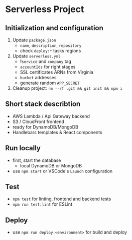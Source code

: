 # Serverless Project

## Initialization and configuration

1. Update `package.json`
    - `name`, `description`, `repository`
    - check `deploy:*` tasks regions
2. Update `serverless.yml`
    - **!**`service` and `company` tag
    - `accountIds` for right stages
    - SSL certificates ARNs from Virginia
    - `bucket` addresses
    - generate random `APP_SECRET`
3. Cleanup project: `rm --rf .git && git init && npm i`

## Short stack describtion

- AWS Lambda / Api Gateway backend
- S3 / CloudFront frontend
- ready for DynamoDB/MongoDB
- Handlebars templates & React components

## Run locally

- first, start the database
    - local DynamoDB or MongoDB
- use `npm start` or VSCode's `Launch` configuration

## Test

- `npm test` for linting, frontend and backend tests
- `npm run test:lint` for ESLint

## Deploy

- use `npm run deploy:<environment>` for build and deploy